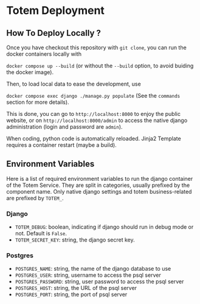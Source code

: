 
# Totem Deployment

## How To Deploy Locally ?

Once you have checkout this repository with `git clone`, you can run the docker containers locally with

`docker compose up --build` (or without the `--build` option, to avoid buiding the docker image).

Then, to load local data to ease the development, use

`docker compose exec django ./manage.py populate` (See the `commands` section for more details).

This is done, you can go to `http://localhost:8000` to enjoy the public website, or on `http://localhost:8000/admin` to access the native django administration (login and password are `admin`).

When coding, python code is automatically reloaded. Jinja2 Template requires a container restart (maybe a build).


## Environment Variables

Here is a list of required environment variables to run the django container of the Totem Service. They are split in categories, usually prefixed by the component name. Only native django settings and totem business-related are prefixed by `TOTEM_`.

### Django

 - `TOTEM_DEBUG`: boolean, indicating if django should run in debug mode or not. Default is `False`.
 - `TOTEM_SECRET_KEY`: string, the django secret key.

### Postgres

- `POSTGRES_NAME`: string, the name of the django database to use
- `POSTGRES_USER`: string, username to access the psql server
- `POSTGRES_PASSWORD`: string, user password to access the psql server
- `POSTGRES_HOST`: string, the URL of the psql server
- `POSTGRES_PORT`: string, the port of psql server

